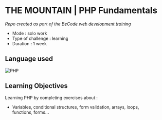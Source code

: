 # THE MOUNTAIN | PHP Fundamentals

_Repo created as part of the [BeCode web development training](https://becode.org/fr/apprendre/developpeur-web-junior/)_

* Mode : solo work
* Type of challenge : learning
* Duration : 1 week

## Language used

![PHP](https://img.shields.io/badge/php-%23777BB4.svg?style=for-the-badge&logo=php&logoColor=white)

## Learning Objectives

Learning PHP by completing exercises about : 

* Variables, conditional structures, form validation, arrays, loops, functions, forms...

